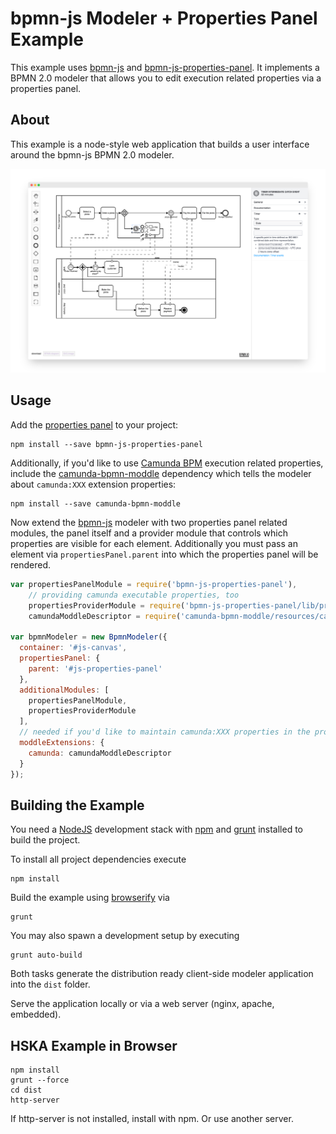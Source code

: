 # bpmn-js Modeler + Properties Panel Example

This example uses [bpmn-js](https://github.com/bpmn-io/bpmn-js) and [bpmn-js-properties-panel](https://github.com/bpmn-io/bpmn-js-properties-panel). It implements a BPMN 2.0 modeler that allows you to edit execution related properties via a properties panel.


## About

This example is a node-style web application that builds a user interface around the bpmn-js BPMN 2.0 modeler.

![demo application screenshot](https://raw.githubusercontent.com/bpmn-io/bpmn-js-examples/master/properties-panel/docs/screenshot.png "Screenshot of the modeler + properties panel example")


## Usage

Add the [properties panel](https://github.com/bpmn-io/bpmn-js-properties-panel) to your project:

```
npm install --save bpmn-js-properties-panel
```

Additionally, if you'd like to use [Camunda BPM](https://camunda.org) execution related properties, include the [camunda-bpmn-moddle](https://github.com/camunda/camunda-bpmn-moddle) dependency which tells the modeler about `camunda:XXX` extension properties:

```
npm install --save camunda-bpmn-moddle
```

Now extend the [bpmn-js](https://github.com/bpmm-io/bpmn-js) modeler with two properties panel related modules, the panel itself and a provider module that controls which properties are visible for each element. Additionally you must pass an element via `propertiesPanel.parent` into which the properties panel will be rendered.

```javascript
var propertiesPanelModule = require('bpmn-js-properties-panel'),
    // providing camunda executable properties, too
    propertiesProviderModule = require('bpmn-js-properties-panel/lib/provider/camunda'),
    camundaModdleDescriptor = require('camunda-bpmn-moddle/resources/camunda');

var bpmnModeler = new BpmnModeler({
  container: '#js-canvas',
  propertiesPanel: {
    parent: '#js-properties-panel'
  },
  additionalModules: [
    propertiesPanelModule,
    propertiesProviderModule
  ],
  // needed if you'd like to maintain camunda:XXX properties in the properties panel
  moddleExtensions: {
    camunda: camundaModdleDescriptor
  }
});
```


## Building the Example

You need a [NodeJS](http://nodejs.org) development stack with [npm](https://npmjs.org) and [grunt](http://gruntjs.com) installed to build the project.

To install all project dependencies execute

```
npm install
```

Build the example using [browserify](http://browserify.org) via

```
grunt
```

You may also spawn a development setup by executing

```
grunt auto-build
```

Both tasks generate the distribution ready client-side modeler application into the `dist` folder.

Serve the application locally or via a web server (nginx, apache, embedded).

## HSKA Example in Browser

```
npm install
grunt --force
cd dist
http-server
```

If http-server is not installed, install with npm. Or use another server.
